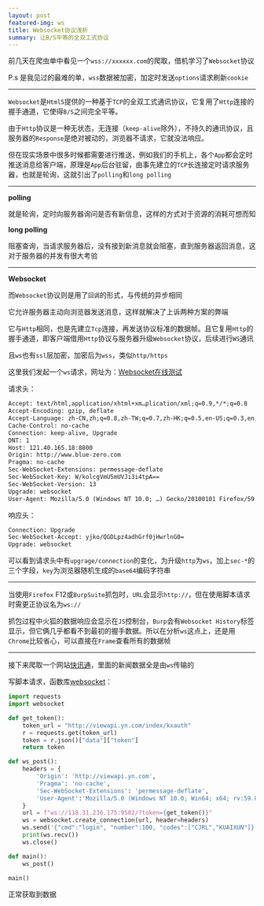 ```yaml
---
layout: post
featured-img: ws
title: Websocket协议浅析
summary: 让B/S平等的全双工式协议
---
```


前几天在爬虫单中看见一个`wss://xxxxxx.com`的爬取，借机学习了`Websocket`协议

P.s 是我见过的最难的单，`wss`数据被加密，加定时发送`options`请求刷新`cookie`

***

`Websocket`是`Html5`提供的一种基于`TCP`的全双工式通讯协议，它复用了`Http`连接的握手通道，它使得`B/S`之间完全平等。

由于`Http`协议是一种无状态，无连接（`keep-alive`除外），不持久的通讯协议，且服务器的`Response`是绝对被动的，浏览器不请求，它就没法响应。

但在现实场景中很多时候都需要进行推送，例如我们的手机上，各个`App`都会定时推送消息给客户端，原理是`App`后台驻留，由事先建立的`TCP`长连接定时请求服务器，也就是轮询，这就引出了`polling`和`long polling`

***

**polling**

就是轮询，定时向服务器询问是否有新信息，这样的方式对于资源的消耗可想而知

**long polling**

阻塞查询，当请求服务器后，没有接到新消息就会阻塞，直到服务器返回消息，这对于服务器的并发有很大考验

***

**Websocket**

而`Websocket`协议则是用了`回调`的形式，与传统的异步相同

它允许服务器主动向浏览器发送消息，这样就解决了上诉两种方案的弊端

它与`Http`相同，也是先建立`Tcp`连接，再发送协议标准的数据帧。且它复用`Http`的握手通道，即客户端借用`Http`协议与服务器升级`Websocket`协议，后续进行`WS`通讯

且`ws`也有`ssl`层加密，加密后为`wss`，类似`http/https`

这里我们发起一个`ws`请求，网址为：[Websocket在线测试](http://www.blue-zero.com/WebSocket/)

请求头：

```html
Accept: text/html,application/xhtml+xm…plication/xml;q=0.9,*/*;q=0.8
Accept-Encoding: gzip, deflate
Accept-Language: zh-CN,zh;q=0.8,zh-TW;q=0.7,zh-HK;q=0.5,en-US;q=0.3,en;q=0.2
Cache-Control: no-cache
Connection: keep-alive, Upgrade
DNT: 1
Host: 121.40.165.18:8800
Origin: http://www.blue-zero.com
Pragma: no-cache
Sec-WebSocket-Extensions: permessage-deflate
Sec-WebSocket-Key: W/kolcgVmU5mUVJi3i4tpA==
Sec-WebSocket-Version: 13
Upgrade: websocket
User-Agent: Mozilla/5.0 (Windows NT 10.0; …) Gecko/20100101 Firefox/59.0
```

响应头：

```html
Connection: Upgrade
Sec-WebSocket-Accept: yjko/QGDLpz4adhGrf0jHwrlnG0=
Upgrade: websocket
```

可以看到请求头中有`upgrage/connection`的变化，为升级`http`为`ws`，加上`sec-*`的三个字段，`key`为浏览器随机生成的`base64`编码字符串

***

当使用`Firefox` F12或`BurpSuite`抓包时，`URL`会显示`http://`，但在使用脚本请求时需更正协议名为`ws://`

抓包过程中火狐的数据响应会显示在`JS`控制台，`Burp`会有`Websocket History`标签显示，但它俩几乎都看不到最初的握手数据。所以在分析`ws`这点上，还是用`Chrome`比较省心，可以直接在`Frame`查看所有的数据帧

***

接下来爬取一个网站[快讯通](http://viewapi.yn.com/)，里面的新闻数据全是由`ws`传输的

写脚本请求，函数库[websocket](https://github.com/websocket-client/websocket-client)：

```python
import requests
import websocket

def get_token():
    token_url = "http://viewapi.yn.com/index/kxauth"
    r = requests.get(token_url)
    token = r.json()["data"]["token"]
    return token

def ws_post():
    headers = {
        'Origin': 'http://viewapi.yn.com',
        'Pragma': 'no-cache',
        'Sec-WebSocket-Extensions': 'permessage-deflate',
        'User-Agent':'Mozilla/5.0 (Windows NT 10.0; Win64; x64; rv:59.0) Gecko/20100101 Firefox/59.0'
    }
    url = f"ws://118.31.236.175:9502/?token={get_token()}"
    ws = websocket.create_connection(url, header=headers)
    ws.send('{"cmd":"login", "number":100, "codes":["CJRL","KUAIXUN"]}')
    print(ws.recv())
    ws.close()

def main():
    ws_post()
    
main()

```

正常获取到数据

